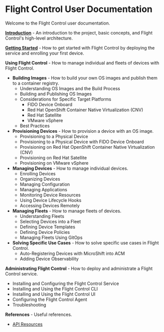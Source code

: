 # Flight Control User Documentation

Welcome to the Flight Control user documentation.

**[Introduction](introduction.md)** - An introduction to the project, basic concepts, and Flight Control's high-level architecture.

**[Getting Started](getting-started.md)** - How to get started with Flight Control by deploying the service and enrolling your first device.

**Using Flight Control** - How to manage individual and fleets of devices with Flight Control.

* **Building Images** - How to build your own OS images and publish them to a container registry.
  * Understanding OS Images and the Build Process
  * Building and Publishing OS Images
  * Considerations for Specific Target Platforms
    * FIDO Device Onboard
    * Red Hat OpenShift Container Native Virtualization (CNV)
    * Red Hat Satellite
    * VMware vSphere
  * Best Practices
* **Provisioning Devices** - How to provision a device with an OS image.
  * Provisioning to a Physical Device
  * Provisioning to a Physical Device with FIDO Device Onboard
  * Provisioning on Red Hat OpenShift Container Native Virtualization (CNV)
  * Provisioning on Red Hat Satellite
  * Provisioning on VMware vSphere
* **Managing Devices** - How to manage individual devices.
  * Enrolling Devices
  * Organizing Devices
  * Managing Configuration
  * Managing Applications
  * Monitoring Device Resources
  * Using Device Lifecycle Hooks
  * Accessing Devices Remotely
* **Managing Fleets** - How to manage fleets of devices.
  * Understanding Fleets
  * Selecting Devices into a Fleet
  * Defining Device Templates
  * Defining Device Policies
  * Managing Fleets Using GitOps
* **Solving Specific Use Cases** - How to solve specific use cases in Flight Control.
  * Auto-Registering Devices with MicroShift into ACM
  * Adding Device Observability

**Administrating Flight Control** - How to deploy and administrate a Flight Control service.

* Installing and Configuring the Flight Control Service
* Installing and Using the Flight Control CLI
* Installing and Using the Flight Control UI
* Configuring the Flight Control Agent
* Troubleshooting

**References** - Useful references.

* [API Resources](api-resources.md)
